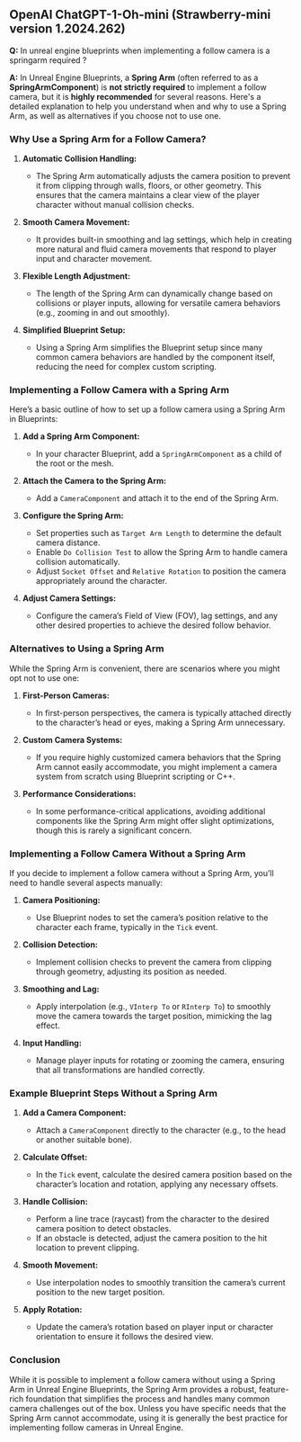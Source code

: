 ## OpenAI ChatGPT-1-Oh-mini (Strawberry-mini version 1.2024.262)

**Q:** In unreal engine blueprints when implementing a follow camera is a springarm required ?

**A:** In Unreal Engine Blueprints, a **Spring Arm** (often referred to as a **SpringArmComponent**) is **not strictly required** to implement a follow camera, but it is **highly recommended** for several reasons. Here's a detailed explanation to help you understand when and why to use a Spring Arm, as well as alternatives if you choose not to use one.

### **Why Use a Spring Arm for a Follow Camera?**

1. **Automatic Collision Handling:**
   - The Spring Arm automatically adjusts the camera position to prevent it from clipping through walls, floors, or other geometry. This ensures that the camera maintains a clear view of the player character without manual collision checks.

2. **Smooth Camera Movement:**
   - It provides built-in smoothing and lag settings, which help in creating more natural and fluid camera movements that respond to player input and character movement.

3. **Flexible Length Adjustment:**
   - The length of the Spring Arm can dynamically change based on collisions or player inputs, allowing for versatile camera behaviors (e.g., zooming in and out smoothly).

4. **Simplified Blueprint Setup:**
   - Using a Spring Arm simplifies the Blueprint setup since many common camera behaviors are handled by the component itself, reducing the need for complex custom scripting.

### **Implementing a Follow Camera with a Spring Arm**

Here’s a basic outline of how to set up a follow camera using a Spring Arm in Blueprints:

1. **Add a Spring Arm Component:**
   - In your character Blueprint, add a `SpringArmComponent` as a child of the root or the mesh.

2. **Attach the Camera to the Spring Arm:**
   - Add a `CameraComponent` and attach it to the end of the Spring Arm.

3. **Configure the Spring Arm:**
   - Set properties such as `Target Arm Length` to determine the default camera distance.
   - Enable `Do Collision Test` to allow the Spring Arm to handle camera collision automatically.
   - Adjust `Socket Offset` and `Relative Rotation` to position the camera appropriately around the character.

4. **Adjust Camera Settings:**
   - Configure the camera’s Field of View (FOV), lag settings, and any other desired properties to achieve the desired follow behavior.

### **Alternatives to Using a Spring Arm**

While the Spring Arm is convenient, there are scenarios where you might opt not to use one:

1. **First-Person Cameras:**
   - In first-person perspectives, the camera is typically attached directly to the character’s head or eyes, making a Spring Arm unnecessary.

2. **Custom Camera Systems:**
   - If you require highly customized camera behaviors that the Spring Arm cannot easily accommodate, you might implement a camera system from scratch using Blueprint scripting or C++.

3. **Performance Considerations:**
   - In some performance-critical applications, avoiding additional components like the Spring Arm might offer slight optimizations, though this is rarely a significant concern.

### **Implementing a Follow Camera Without a Spring Arm**

If you decide to implement a follow camera without a Spring Arm, you’ll need to handle several aspects manually:

1. **Camera Positioning:**
   - Use Blueprint nodes to set the camera’s position relative to the character each frame, typically in the `Tick` event.

2. **Collision Detection:**
   - Implement collision checks to prevent the camera from clipping through geometry, adjusting its position as needed.

3. **Smoothing and Lag:**
   - Apply interpolation (e.g., `VInterp To` or `RInterp To`) to smoothly move the camera towards the target position, mimicking the lag effect.

4. **Input Handling:**
   - Manage player inputs for rotating or zooming the camera, ensuring that all transformations are handled correctly.

### **Example Blueprint Steps Without a Spring Arm**

1. **Add a Camera Component:**
   - Attach a `CameraComponent` directly to the character (e.g., to the head or another suitable bone).

2. **Calculate Offset:**
   - In the `Tick` event, calculate the desired camera position based on the character’s location and rotation, applying any necessary offsets.

3. **Handle Collision:**
   - Perform a line trace (raycast) from the character to the desired camera position to detect obstacles.
   - If an obstacle is detected, adjust the camera position to the hit location to prevent clipping.

4. **Smooth Movement:**
   - Use interpolation nodes to smoothly transition the camera’s current position to the new target position.

5. **Apply Rotation:**
   - Update the camera’s rotation based on player input or character orientation to ensure it follows the desired view.

### **Conclusion**

While it is possible to implement a follow camera without using a Spring Arm in Unreal Engine Blueprints, the Spring Arm provides a robust, feature-rich foundation that simplifies the process and handles many common camera challenges out of the box. Unless you have specific needs that the Spring Arm cannot accommodate, using it is generally the best practice for implementing follow cameras in Unreal Engine.
